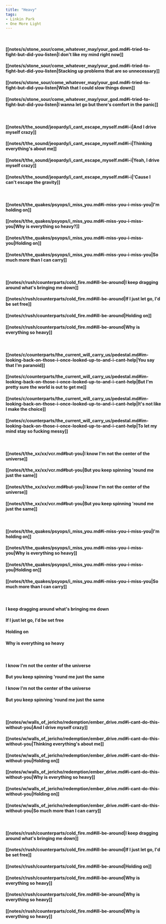 ```yaml
---
title: "Heavy"
tags:
- Linkin Park
- One More Light
---
```

&nbsp;
#### [[notes/s/stone_sour/come_whatever_may/your_god.md#i-tried-to-fight-but-did-you-listen|I don't like my mind right now]]
#### [[notes/s/stone_sour/come_whatever_may/your_god.md#i-tried-to-fight-but-did-you-listen|Stacking up problems that are so unnecessary]]
#### [[notes/s/stone_sour/come_whatever_may/your_god.md#i-tried-to-fight-but-did-you-listen|Wish that I could slow things down]]
#### [[notes/s/stone_sour/come_whatever_may/your_god.md#i-tried-to-fight-but-did-you-listen|I wanna let go but there's comfort in the panic]]
&nbsp;
#### [[notes/t/the_sound/jeopardy/i_cant_escape_myself.md#i-i|And I drive myself crazy]]
#### [[notes/t/the_sound/jeopardy/i_cant_escape_myself.md#i-i|Thinking everything's about me]]
#### [[notes/t/the_sound/jeopardy/i_cant_escape_myself.md#i-i|Yeah, I drive myself crazy]]
#### [[notes/t/the_sound/jeopardy/i_cant_escape_myself.md#i-i|'Cause I can't escape the gravity]]
&nbsp;
#### [[notes/t/the_quakes/psyops/i_miss_you.md#i-miss-you-i-miss-you|I'm holding on]]
#### [[notes/t/the_quakes/psyops/i_miss_you.md#i-miss-you-i-miss-you|Why is everything so heavy?]]
#### [[notes/t/the_quakes/psyops/i_miss_you.md#i-miss-you-i-miss-you|Holding on]]
#### [[notes/t/the_quakes/psyops/i_miss_you.md#i-miss-you-i-miss-you|So much more than I can carry]]
&nbsp;
#### [[notes/r/rush/counterparts/cold_fire.md#ill-be-around|I keep dragging around what's bringing me down]]
#### [[notes/r/rush/counterparts/cold_fire.md#ill-be-around|If I just let go, I'd be set free]]
#### [[notes/r/rush/counterparts/cold_fire.md#ill-be-around|Holding on]]
#### [[notes/r/rush/counterparts/cold_fire.md#ill-be-around|Why is everything so heavy]]
&nbsp;
#### [[notes/c/counterparts/the_current_will_carry_us/pedestal.md#im-looking-back-on-those-i-once-looked-up-to-and-i-cant-help|You say that I'm paranoid]]
#### [[notes/c/counterparts/the_current_will_carry_us/pedestal.md#im-looking-back-on-those-i-once-looked-up-to-and-i-cant-help|But I'm pretty sure the world is out to get me]]
#### [[notes/c/counterparts/the_current_will_carry_us/pedestal.md#im-looking-back-on-those-i-once-looked-up-to-and-i-cant-help|It's not like I make the choice]]
#### [[notes/c/counterparts/the_current_will_carry_us/pedestal.md#im-looking-back-on-those-i-once-looked-up-to-and-i-cant-help|To let my mind stay so fucking messy]]
&nbsp;
#### [[notes/t/the_xx/xx/vcr.md#but-you|I know I'm not the center of the universe]]
#### [[notes/t/the_xx/xx/vcr.md#but-you|But you keep spinning 'round me just the same]]
#### [[notes/t/the_xx/xx/vcr.md#but-you|I know I'm not the center of the universe]]
#### [[notes/t/the_xx/xx/vcr.md#but-you|But you keep spinning 'round me just the same]]
&nbsp;
#### [[notes/t/the_quakes/psyops/i_miss_you.md#i-miss-you-i-miss-you|I'm holding on]]
#### [[notes/t/the_quakes/psyops/i_miss_you.md#i-miss-you-i-miss-you|Why is everything so heavy]]
#### [[notes/t/the_quakes/psyops/i_miss_you.md#i-miss-you-i-miss-you|Holding on]]
#### [[notes/t/the_quakes/psyops/i_miss_you.md#i-miss-you-i-miss-you|So much more than I can carry]]
&nbsp;
#### I keep dragging around what's bringing me down
#### If I just let go, I'd be set free
#### Holding on
#### Why is everything so heavy
&nbsp;
#### I know I'm not the center of the universe
#### But you keep spinning 'round me just the same
#### I know I'm not the center of the universe
#### But you keep spinning 'round me just the same
&nbsp;
#### [[notes/w/walls_of_jericho/redemption/ember_drive.md#i-cant-do-this-without-you|And I drive myself crazy]]
#### [[notes/w/walls_of_jericho/redemption/ember_drive.md#i-cant-do-this-without-you|Thinking everything's about me]]
#### [[notes/w/walls_of_jericho/redemption/ember_drive.md#i-cant-do-this-without-you|Holding on]]
#### [[notes/w/walls_of_jericho/redemption/ember_drive.md#i-cant-do-this-without-you|Why is everything so heavy]]
#### [[notes/w/walls_of_jericho/redemption/ember_drive.md#i-cant-do-this-without-you|Holding on]]
#### [[notes/w/walls_of_jericho/redemption/ember_drive.md#i-cant-do-this-without-you|So much more than I can carry]]
&nbsp;
#### [[notes/r/rush/counterparts/cold_fire.md#ill-be-around|I keep dragging around what's bringing me down]]
#### [[notes/r/rush/counterparts/cold_fire.md#ill-be-around|If I just let go, I'd be set free]]
#### [[notes/r/rush/counterparts/cold_fire.md#ill-be-around|Holding on]]
#### [[notes/r/rush/counterparts/cold_fire.md#ill-be-around|Why is everything so heavy]]
#### [[notes/r/rush/counterparts/cold_fire.md#ill-be-around|Why is everything so heavy]]
#### [[notes/r/rush/counterparts/cold_fire.md#ill-be-around|Why is everything so heavy]]
